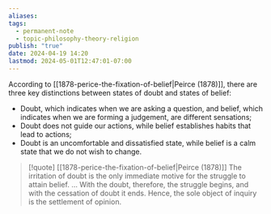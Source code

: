 ```yaml
---
aliases: 
tags:
  - permanent-note
  - topic-philosophy-theory-religion
publish: "true"
date: 2024-04-19 14:20
lastmod: 2024-05-01T12:47:01-07:00
---
```

According to [[1878-perice-the-fixation-of-belief|Peirce (1878)]], there are three key distinctions between states of doubt and states of belief:
- Doubt, which indicates when we are asking a question, and belief, which indicates when we are forming a judgement, are different sensations;
- Doubt does not guide our actions, while belief establishes habits that lead to actions;
- Doubt is an uncomfortable and dissatisfied state, while belief is a calm state that we do not wish to change.

>[!quote] [[1878-perice-the-fixation-of-belief|Peirce (1878)]]
>The irritation of doubt is the only immediate motive for the struggle to attain belief. … With the doubt, therefore, the struggle begins, and with the cessation of doubt it ends. Hence, the sole object of inquiry is the settlement of opinion.